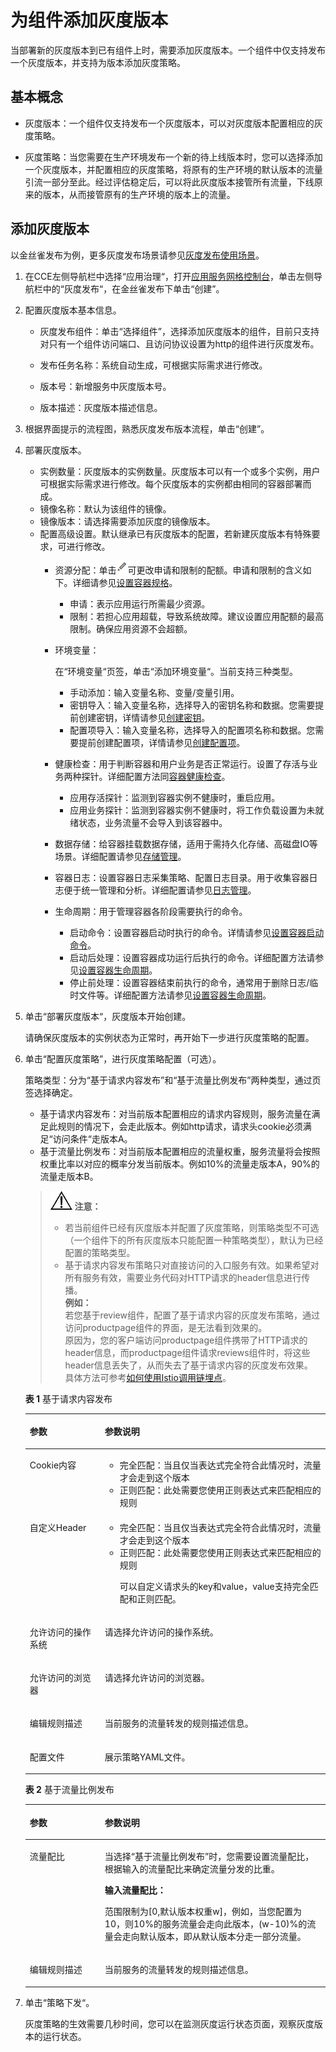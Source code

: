 # 为组件添加灰度版本<a name="cce_01_0039"></a>

当部署新的灰度版本到已有组件上时，需要添加灰度版本。一个组件中仅支持发布一个灰度版本，并支持为版本添加灰度策略。

## 基本概念<a name="section695502711820"></a>

-   灰度版本：一个组件仅支持发布一个灰度版本，可以对灰度版本配置相应的灰度策略。

-   灰度策略：当您需要在生产环境发布一个新的待上线版本时，您可以选择添加一个灰度版本，并配置相应的灰度策略，将原有的生产环境的默认版本的流量引流一部分至此。经过评估稳定后，可以将此灰度版本接管所有流量，下线原来的版本，从而接管原有的生产环境的版本上的流量。

## 添加灰度版本<a name="section207383441272"></a>

以金丝雀发布为例，更多灰度发布场景请参见[灰度发布使用场景](灰度发布使用场景.md)。

1.  在CCE左侧导航栏中选择“应用治理“，打开[应用服务网格控制台](https://console.huaweicloud.com/istio/)，单击左侧导航栏中的“灰度发布“，在金丝雀发布下单击“创建”。
2.  配置灰度版本基本信息。
    -   灰度发布组件：单击“选择组件”，选择添加灰度版本的组件，目前只支持对只有一个组件访问端口、且访问协议设置为http的组件进行灰度发布。
    -   发布任务名称：系统自动生成，可根据实际需求进行修改。
    -   版本号：新增服务中灰度版本号。

    -   版本描述：灰度版本描述信息。

3.  根据界面提示的流程图，熟悉灰度发布版本流程，单击“创建”。
4.  部署灰度版本。
    -   实例数量：灰度版本的实例数量。灰度版本可以有一个或多个实例，用户可根据实际需求进行修改。每个灰度版本的实例都由相同的容器部署而成。
    -   镜像名称：默认为该组件的镜像。
    -   镜像版本：请选择需要添加灰度的镜像版本。
    -   配置高级设置。默认继承已有灰度版本的配置，若新建灰度版本有特殊要求，可进行修改。
        -   资源分配：单击![](figures/icon-edit.png)可更改申请和限制的配额。申请和限制的含义如下。详细请参见[设置容器规格](设置容器规格.md)。
            -   申请：表示应用运行所需最少资源。
            -   限制：若担心应用超载，导致系统故障。建议设置应用配额的最高限制。确保应用资源不会超额。

        -   环境变量：

            在“环境变量“页签，单击“添加环境变量“。当前支持三种类型。

            -   手动添加：输入变量名称、变量/变量引用。
            -   密钥导入：输入变量名称，选择导入的密钥名称和数据。您需要提前创建密钥，详情请参见[创建密钥](创建密钥.md)。
            -   配置项导入：输入变量名称，选择导入的配置项名称和数据。您需要提前创建配置项，详情请参见[创建配置项](创建配置项.md)。

        -   健康检查：用于判断容器和用户业务是否正常运行。设置了存活与业务两种探针。详细配置方法同[容器健康检查](容器健康检查.md)。
            -   应用存活探针：监测到容器实例不健康时，重启应用。
            -   应用业务探针：监测到容器实例不健康时，将工作负载设置为未就绪状态，业务流量不会导入到该容器中。

        -   数据存储：给容器挂载数据存储，适用于需持久化存储、高磁盘IO等场景。详细配置请参见[存储管理](存储管理.md)。
        -   容器日志：设置容器日志采集策略、配置日志目录。用于收集容器日志便于统一管理和分析。详细配置请参见[日志管理](日志管理.md)。
        -   生命周期：用于管理容器各阶段需要执行的命令。
            -   启动命令：设置容器启动时执行的命令。详情请参见[设置容器启动命令](设置容器启动命令.md)。
            -   启动后处理：设置容器成功运行后执行的命令。详细配置方法请参见[设置容器生命周期](设置容器生命周期.md)。
            -   停止前处理：设置容器结束前执行的命令，通常用于删除日志/临时文件等。详细配置方法请参见[设置容器生命周期](设置容器生命周期.md)。



5.  单击“部署灰度版本“，灰度版本开始创建。

    请确保灰度版本的实例状态为正常时，再开始下一步进行灰度策略的配置。

6.  单击“配置灰度策略”，进行灰度策略配置（可选）。

    策略类型：分为“基于请求内容发布”和“基于流量比例发布”两种类型，通过页签选择确定。

    -   基于请求内容发布：对当前版本配置相应的请求内容规则，服务流量在满足此规则的情况下，会走此版本。例如http请求，请求头cookie必须满足“访问条件“走版本A。
    -   基于流量比例发布：对当前版本配置相应的流量权重，服务流量将会按照权重比率以对应的概率分发当前版本。例如10%的流量走版本A，90%的流量走版本B。

    >![](public_sys-resources/icon-notice.gif) **注意：**   
    >-   若当前组件已经有灰度版本并配置了灰度策略，则策略类型不可选（一个组件下的所有灰度版本只能配置一种策略类型），默认为已经配置的策略类型。  
    >-   基于请求内容发布策略只对直接访问的入口服务有效。如果希望对所有服务有效，需要业务代码对HTTP请求的header信息进行传播。  
    >    **例如：**  
    >    若您基于review组件，配置了基于请求内容的灰度发布策略，通过访问productpage组件的界面，是无法看到效果的。  
    >    原因为，您的客户端访问productpage组件携带了HTTP请求的header信息，而productpage组件请求reviews组件时，将这些header信息丢失了，从而失去了基于请求内容的灰度发布效果。  
    >    具体方法可参考[如何使用Istio调用链埋点](流量监控.md#section437112311448)。  

    **表 1**  基于请求内容发布

    <a name="table1184516442710"></a>
    <table><thead align="left"><tr id="row124304515719"><th class="cellrowborder" valign="top" width="25%" id="mcps1.2.3.1.1"><p id="p824319451715"><a name="p824319451715"></a><a name="p824319451715"></a>参数</p>
    </th>
    <th class="cellrowborder" valign="top" width="75%" id="mcps1.2.3.1.2"><p id="p6243145279"><a name="p6243145279"></a><a name="p6243145279"></a>参数说明</p>
    </th>
    </tr>
    </thead>
    <tbody><tr id="row18243184517718"><td class="cellrowborder" valign="top" width="25%" headers="mcps1.2.3.1.1 "><p id="p724316451276"><a name="p724316451276"></a><a name="p724316451276"></a>Cookie内容</p>
    </td>
    <td class="cellrowborder" valign="top" width="75%" headers="mcps1.2.3.1.2 "><a name="ul16981953114618"></a><a name="ul16981953114618"></a><ul id="ul16981953114618"><li>完全匹配：当且仅当表达式完全符合此情况时，流量才会走到这个版本</li><li>正则匹配：此处需要您使用正则表达式来匹配相应的规则</li></ul>
    </td>
    </tr>
    <tr id="row83593382390"><td class="cellrowborder" valign="top" width="25%" headers="mcps1.2.3.1.1 "><p id="p2035993833911"><a name="p2035993833911"></a><a name="p2035993833911"></a>自定义Header</p>
    </td>
    <td class="cellrowborder" valign="top" width="75%" headers="mcps1.2.3.1.2 "><a name="ul91158585415"></a><a name="ul91158585415"></a><ul id="ul91158585415"><li>完全匹配：当且仅当表达式完全符合此情况时，流量才会走到这个版本</li><li>正则匹配：此处需要您使用正则表达式来匹配相应的规则<p id="p9276825134215"><a name="p9276825134215"></a><a name="p9276825134215"></a>可以自定义请求头的key和value，value支持完全匹配和正则匹配。</p>
    </li></ul>
    </td>
    </tr>
    <tr id="row57594698163823"><td class="cellrowborder" valign="top" width="25%" headers="mcps1.2.3.1.1 "><p id="p34658933163823"><a name="p34658933163823"></a><a name="p34658933163823"></a>允许访问的操作系统</p>
    </td>
    <td class="cellrowborder" valign="top" width="75%" headers="mcps1.2.3.1.2 "><p id="p55910193163823"><a name="p55910193163823"></a><a name="p55910193163823"></a>请选择允许访问的操作系统。</p>
    </td>
    </tr>
    <tr id="row20053750163835"><td class="cellrowborder" valign="top" width="25%" headers="mcps1.2.3.1.1 "><p id="p13741066163835"><a name="p13741066163835"></a><a name="p13741066163835"></a>允许访问的浏览器</p>
    </td>
    <td class="cellrowborder" valign="top" width="75%" headers="mcps1.2.3.1.2 "><p id="p39284525163835"><a name="p39284525163835"></a><a name="p39284525163835"></a>请选择允许访问的浏览器。</p>
    </td>
    </tr>
    <tr id="row08801944123816"><td class="cellrowborder" valign="top" width="25%" headers="mcps1.2.3.1.1 "><p id="p5244645979"><a name="p5244645979"></a><a name="p5244645979"></a>编辑规则描述</p>
    </td>
    <td class="cellrowborder" valign="top" width="75%" headers="mcps1.2.3.1.2 "><p id="p10244114511716"><a name="p10244114511716"></a><a name="p10244114511716"></a>当前服务的流量转发的规则描述信息。</p>
    </td>
    </tr>
    <tr id="row4982614816408"><td class="cellrowborder" valign="top" width="25%" headers="mcps1.2.3.1.1 "><p id="p938620516408"><a name="p938620516408"></a><a name="p938620516408"></a>配置文件</p>
    </td>
    <td class="cellrowborder" valign="top" width="75%" headers="mcps1.2.3.1.2 "><p id="p2208511016408"><a name="p2208511016408"></a><a name="p2208511016408"></a>展示策略YAML文件。</p>
    </td>
    </tr>
    </tbody>
    </table>

    **表 2**  基于流量比例发布

    <a name="table2633749163621"></a>
    <table><thead align="left"><tr id="row60092824163621"><th class="cellrowborder" valign="top" width="25%" id="mcps1.2.3.1.1"><p id="p52690018163621"><a name="p52690018163621"></a><a name="p52690018163621"></a>参数</p>
    </th>
    <th class="cellrowborder" valign="top" width="75%" id="mcps1.2.3.1.2"><p id="p40033081163621"><a name="p40033081163621"></a><a name="p40033081163621"></a>参数说明</p>
    </th>
    </tr>
    </thead>
    <tbody><tr id="row28609634163621"><td class="cellrowborder" valign="top" width="25%" headers="mcps1.2.3.1.1 "><p id="p52648224163746"><a name="p52648224163746"></a><a name="p52648224163746"></a>流量配比</p>
    </td>
    <td class="cellrowborder" valign="top" width="75%" headers="mcps1.2.3.1.2 "><p id="p36647776163746"><a name="p36647776163746"></a><a name="p36647776163746"></a>当选择<span class="uicontrol" id="uicontrol61394534163746"><a name="uicontrol61394534163746"></a><a name="uicontrol61394534163746"></a>“基于流量比例发布”</span>时，您需要设置流量配比，根据输入的流量配比来确定流量分发的比重。</p>
    <p id="p15679897163746"><a name="p15679897163746"></a><a name="p15679897163746"></a><strong id="b6901346163746"><a name="b6901346163746"></a><a name="b6901346163746"></a>输入流量配比：</strong></p>
    <p id="p62112114163746"><a name="p62112114163746"></a><a name="p62112114163746"></a>范围限制为[0,默认版本权重w]，例如，当您配置为10，则10%的服务流量会走向此版本，(w-10)%的流量会走向默认版本，即从默认版本分走一部分流量。</p>
    </td>
    </tr>
    <tr id="row38853013163621"><td class="cellrowborder" valign="top" width="25%" headers="mcps1.2.3.1.1 "><p id="p48356782163746"><a name="p48356782163746"></a><a name="p48356782163746"></a>编辑规则描述</p>
    </td>
    <td class="cellrowborder" valign="top" width="75%" headers="mcps1.2.3.1.2 "><p id="p24585295163746"><a name="p24585295163746"></a><a name="p24585295163746"></a>当前服务的流量转发的规则描述信息。</p>
    </td>
    </tr>
    </tbody>
    </table>

7.  单击“策略下发“。

    灰度策略的生效需要几秒时间，您可以在监测灰度运行状态页面，观察灰度版本的运行状态。


